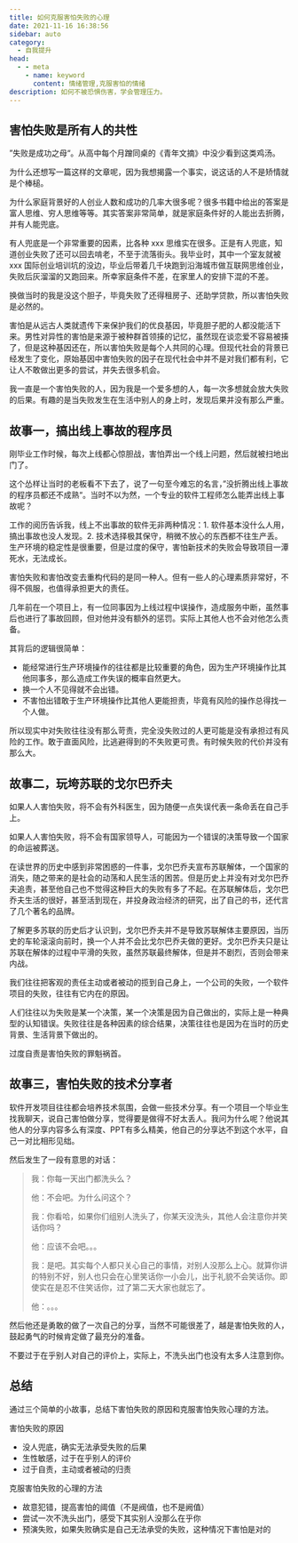 ```yaml
---
title: 如何克服害怕失败的心理
date: 2021-11-16 16:38:56
sidebar: auto
category: 
  - 自我提升
head:
  - - meta
    - name: keyword
      content: 情绪管理,克服害怕的情绪
description: 如何不被恐惧伤害，学会管理压力。
---
```


## 害怕失败是所有人的共性

”失败是成功之母“。从高中每个月蹭同桌的《青年文摘》中没少看到这类鸡汤。

为什么还想写一篇这样的文章呢，因为我想揭露一个事实，说这话的人不是矫情就是个棒槌。

为什么家庭背景好的人创业人数和成功的几率大很多呢？很多书籍中给出的答案是富人思维、穷人思维等等。其实答案非常简单，就是家庭条件好的人能出去折腾，并有人能兜底。

有人兜底是一个非常重要的因素，比各种 xxx 思维实在很多。正是有人兜底，知道创业失败了还可以回去啃老，不至于流落街头。我毕业时，其中一个室友就被 xxx 国际创业培训坑的没边，毕业后带着几千块跑到沿海城市做互联网思维创业，失败后灰溜溜的又跑回来。所幸家庭条件不差，在家里人的安排下混的不差。

换做当时的我是没这个胆子，毕竟失败了还得租房子、还助学贷款，所以害怕失败是必然的。

害怕是从远古人类就遗传下来保护我们的优良基因，毕竟胆子肥的人都没能活下来。男性对异性的害怕是来源于被种群首领揍的记忆，虽然现在谈恋爱不容易被揍了，但是这种基因还在，所以害怕失败是每个人共同的心理。但现代社会的背景已经发生了变化，原始基因中害怕失败的因子在现代社会中并不是对我们都有利，它让人不敢做出更多的尝试，并失去很多机会。

我一直是一个害怕失败的人，因为我是一个爱多想的人，每一次多想就会放大失败的后果。有趣的是当失败发生在生活中别人的身上时，发现后果并没有那么严重。



## 故事一，搞出线上事故的程序员

刚毕业工作时候，每次上线都心惊胆战，害怕弄出一个线上问题，然后就被扫地出门了。

这个怂样让当时的老板看不下去了，说了一句至今难忘的名言，”没折腾出线上事故的程序员都还不成熟“。当时不以为然，一个专业的软件工程师怎么能弄出线上事故呢？

工作的阅历告诉我，线上不出事故的软件无非两种情况：1. 软件基本没什么人用，搞出事故也没人发现。2. 技术选择极其保守，稍微不放心的东西都不往生产丢。生产环境的稳定性是很重要，但是过度的保守，害怕新技术的失败会导致项目一潭死水，无法成长。

害怕失败和害怕改变去重构代码的是同一种人。但有一些人的心理素质非常好，不得不佩服，也值得承担更大的责任。

几年前在一个项目上，有一位同事因为上线过程中误操作，造成服务中断，虽然事后也进行了事故回顾，但对他并没有额外的惩罚。实际上其他人也不会对他怎么责备。

其背后的逻辑很简单：

- 能经常进行生产环境操作的往往都是比较重要的角色，因为生产环境操作比其他同事多，那么造成工作失误的概率自然更大。
- 换一个人不见得就不会出错。
- 不害怕出错敢于生产环境操作比其他人更能担责，毕竟有风险的操作总得找一个人做。

所以现实中对失败往往没有那么苛责，完全没失败过的人更可能是没有承担过有风险的工作。敢于直面风险，比逃避得到的不失败更可贵。有时候失败的代价并没有那么大。



## 故事二，玩垮苏联的戈尔巴乔夫

如果人人害怕失败，将不会有外科医生，因为随便一点失误代表一条命丢在自己手上。

如果人人害怕失败，将不会有国家领导人，可能因为一个错误的决策导致一个国家的命运被葬送。

在读世界的历史中感到非常困惑的一件事，戈尔巴乔夫宣布苏联解体，一个国家的消失，随之带来的是社会的动荡和人民生活的困苦。但是历史上并没有对戈尔巴乔夫追责，甚至他自己也不觉得这种巨大的失败有多了不起。在苏联解体后，戈尔巴乔夫生活的很好，甚至活到现在，并投身政治经济的研究，出了自己的书，还代言了几个著名的品牌。

了解更多苏联的历史后才认识到，戈尔巴乔夫并不是导致苏联解体主要原因，当历史的车轮滚滚向前时，换一个人并不会比戈尔巴乔夫做的更好。戈尔巴乔夫只是让苏联在解体的过程中平滑的失败，虽然苏联最终解体，但是并不剧烈，否则会带来内战。

我们往往把客观的责任主动或者被动的揽到自己身上，一个公司的失败，一个软件项目的失败，往往有它内在的原因。

人们往往以为失败是某一个决策，某一个决策是因为自己做出的，实际上是一种典型的认知错误。失败往往是各种因素的综合结果，决策往往也是因为在当时的历史背景、生活背景下做出的。

过度自责是害怕失败的罪魁祸首。



## 故事三，害怕失败的技术分享者

软件开发项目往往都会培养技术氛围，会做一些技术分享。有一个项目一个毕业生找我聊天，说自己害怕做分享，觉得要是做得不好太丢人。我问为什么呢？他说其他人的分享内容多么有深度、PPT有多么精美，他自己的分享达不到这个水平，自己一对比相形见绌。

然后发生了一段有意思的对话：



> 我：你每一天出门都洗头么？
>
> 他：不会吧。为什么问这个？
>
> 我：你看哈，如果你们组别人洗头了，你某天没洗头，其他人会注意你并笑话你吗？
>
> 他：应该不会吧。。。
>
> 我：是吧。其实每个人都只关心自己的事情，对别人没那么上心。就算你讲的特别不好，别人也只会在心里笑话你一小会儿，出于礼貌不会笑话你。即使实在是忍不住笑话你，过了第二天大家也就忘了。
>
> 他：。。。



然后他还是勇敢的做了一次自己的分享，当然不可能很差了，越是害怕失败的人，鼓起勇气的时候肯定做了最充分的准备。

不要过于在乎别人对自己的评价上，实际上，不洗头出门也没有太多人注意到你。



## 总结

通过三个简单的小故事，总结下害怕失败的原因和克服害怕失败心理的方法。



害怕失败的原因

- 没人兜底，确实无法承受失败的后果
- 生性敏感，过于在乎别人的评价
- 过于自责，主动或者被动的归责

克服害怕失败的心理的方法

- 故意犯错，提高害怕的阈值（不是阀值，也不是阙值）
- 尝试一次不洗头出门，感受下其实别人没那么在乎你
- 预演失败，如果失败确实是自己无法承受的失败，这种情况下害怕是对的



















